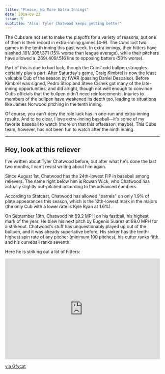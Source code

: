 ```yaml
---
title: "Please, No More Extra Innings"
date: 2019-09-22
issue: 5
subtitle: "Also: Tyler Chatwood keeps getting better"
---
```


The Cubs are not set to make the playoffs for a variety of reasons, but one of them is  their record in extra-inning games (4-9). The Cubs lost two games in the tenth inning this past week. In extra innings, their hitters have slashed .191/.305/.371 (15% worse than league average), while their pitchers have allowed a .269/.409/.516 line to opposing batters (53% worse).

Part of this is due to bad luck, though the Cubs' odd bullpen struggles certainly play a part. After Saturday's game, Craig Kimbrel is now the least valuable Cub of the season by fWAR (passing Daniel Descalso). Before Kimbrel was signed, Pedro Strop and Steve Cishek got many of the late-inning opportunities, and did alright, though not well enough to convince Cubs officials that the bullpen didn't need reinforcements. Injuries to members of the bullpen have weakened its depth too, leading to situations like James Norwood pitching in the tenth inning.

Of course, you can't deny the role luck has in one-run and extra-inning results. And to be clear, I love extra-inning baseball—it's some of my favorite baseball to watch (more on that this offseason, maybe). This Cubs team, however, has not been fun to watch after the ninth inning.

---

## Hey, look at this reliever

I've written about Tyler Chatwood before, but after what he's done the last two months, I can't resist writing about him again.

Since August 1st, Chatwood has the 24th-lowest FIP in baseball among relievers. The name right below him is Rowan Wick, who Chatwood has actually slightly out-pitched according to the advanced numbers.

According to Statcast, Chatwood has allowed "barrels" on only 1.9% of plate appearances this season, which is the 12th-lowest mark in the majors (the only Cub with a lower rate is Kyle Ryan at 1.6%).

On September 18th, Chatwood hit 99.2 MPH on his fastball, his highest mark of the year. He blew his next pitch by Eugenio Suárez at 99.0 MPH for a strikeout. Chatwood's stuff has unquestionably played up out of the bullpen, and it was already superlative before. His sinker has the tenth-highest spin rate of any pitcher (minimum 100 pitches), his cutter ranks fifth, and his curveball ranks seventh.

Here he is striking out a lot of hitters:

<div style='position:relative; padding-bottom:calc(56.25% + 44px)'><iframe src='https://gfycat.com/ifr/PointlessDefenselessAustralianfreshwatercrocodile' frameborder='0' scrolling='no' width='100%' height='100%' style='position:absolute;top:0;left:0;' allowfullscreen></iframe></div><p> <a href="https://gfycat.com/pointlessdefenselessaustralianfreshwatercrocodile-baseball">via Gfycat</a></p>